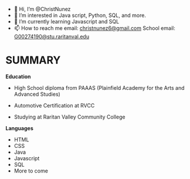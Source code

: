 - 👋 Hi, I’m @ChristNunez
- 👀 I’m interested in Java script, Python, SQL, and more.
- 🌱 I’m currently learning Javascript and SQL
- 📫 How to reach me email: christnunez6@gmail.com School email: G00274190@stu.raritanval.edu

# SUMMARY

**Education**

-   High School diploma from PAAAS (Plainfield Academy for the Arts and Advanced Studies)

-   Automotive Certification at RVCC

-   Studying at Raritan Valley Community College

**Languages**
-   HTML
-   CSS
-   Java
-   Javascript
-   SQL
-   More to come 
